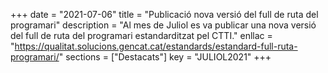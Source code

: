 +++
date = "2021-07-06"
title = "Publicació nova versió del full de ruta del programari"
description = "Al mes de Juliol es va publicar una nova versió del full de ruta del programari estandarditzat pel CTTI."
enllac = "https://qualitat.solucions.gencat.cat/estandards/estandard-full-ruta-programari/"
sections    = ["Destacats"]
key = "JULIOL2021"
+++

